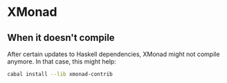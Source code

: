 # XMonad

## When it doesn't compile

After certain updates to Haskell dependencies, XMonad might not compile anymore. In that case, this might help:

```sh
cabal install --lib xmonad-contrib
```
